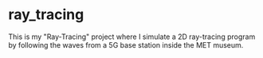# ray_tracing
This is my "Ray-Tracing" project where I simulate a 2D ray-tracing program by following the waves from a 5G base station inside the MET museum.
